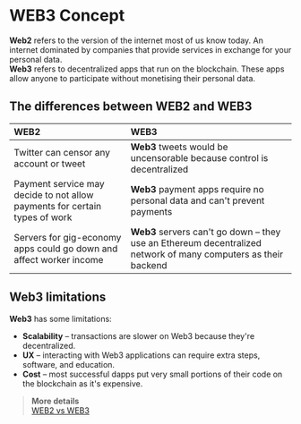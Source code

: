 # WEB3 Concept

**Web2** refers to the version of the internet most of us know today. An internet dominated by companies that provide services in exchange for your personal data.  
**Web3** refers to decentralized apps that run on the blockchain. These apps allow anyone to participate without monetising their personal data.

## The differences between WEB2 and WEB3

**WEB2** | **WEB3**  
:-------- |:--------  
Twitter can censor any account or tweet | **Web3** tweets would be uncensorable because control is decentralized  
Payment service may decide to not allow payments for certain types of work | **Web3** payment apps require no personal data and can't prevent payments  
Servers for gig-economy apps could go down and affect worker income | **Web3** servers can't go down – they use an Ethereum decentralized network of many computers as their backend  

## Web3 limitations

**Web3** has some limitations:
* **Scalability** – transactions are slower on Web3 because they're decentralized. 
* **UX** – interacting with Web3 applications can require extra steps, software, and education.
* **Cost** – most successful dapps put very small portions of their code on the blockchain as it's expensive.

> **More details**  
> [WEB2 vs WEB3](https://ethereum.org/en/developers/docs/web2-vs-web3/)